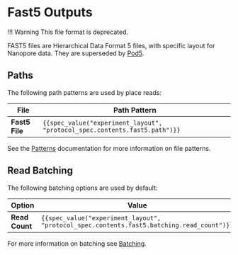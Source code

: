 Fast5 Outputs
=============

!!! Warning
    This file format is deprecated.

FAST5 files are Hierarchical Data Format 5 files, with specific layout for Nanopore data. They are superseded by [Pod5](./pod5.md).

Paths
-----

The following path patterns are used by place reads:


File           | Path Pattern
-------------- | ------------
**Fast5 File** | ``{{spec_value("experiment_layout", "protocol_spec.contents.fast5.path")}}``

See the [Patterns](../patterns.md) documentation for more information on file patterns.

Read Batching
-------------

The following batching options are used by default:


Option         | Value
-------------- | -----
**Read Count** | ``{{spec_value("experiment_layout", "protocol_spec.contents.fast5.batching.read_count")}}``

For more information on batching see [Batching](../batching.md).
